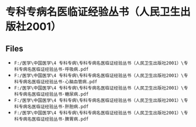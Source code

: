 # 专科专病名医临证经验丛书（人民卫生出版社2001）

## Files

- `F:/医学\中国医学\4 专科专病\专科专病名医临证经验丛书（人民卫生出版社2001）\专科专病名医临证经验丛书·呼吸病.pdf`
- `F:/医学\中国医学\4 专科专病\专科专病名医临证经验丛书（人民卫生出版社2001）\专科专病名医临证经验丛书·心脑血管病.pdf`
- `F:/医学\中国医学\4 专科专病\专科专病名医临证经验丛书（人民卫生出版社2001）\专科专病名医临证经验丛书·糖尿病.pdf`
- `F:/医学\中国医学\4 专科专病\专科专病名医临证经验丛书（人民卫生出版社2001）\专科专病名医临证经验丛书·肝胆病.pdf`
- `F:/医学\中国医学\4 专科专病\专科专病名医临证经验丛书（人民卫生出版社2001）\专科专病名医临证经验丛书·脾胃病.pdf`
